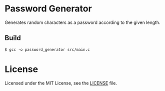 # Password Generator

Generates random characters as a password according to the given length.

## Build
```console
$ gcc -o password_generator src/main.c
```

# License
Licensed under the MIT License, see the [LICENSE](./LICENSE) file.